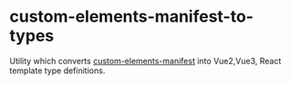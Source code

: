 # custom-elements-manifest-to-types

Utility which converts [custom-elements-manifest](https://github.com/webcomponents/custom-elements-manifest) into Vue2,Vue3, React template type definitions.
